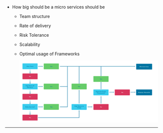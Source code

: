 * How big should be a micro services should be
  * Team structure
  * Rate of delivery
  * Risk Tolerance
  * Scalability
  * Optimal usage of Frameworks
  
    ![microservice-decision](./microservice-decision.png)

_____
